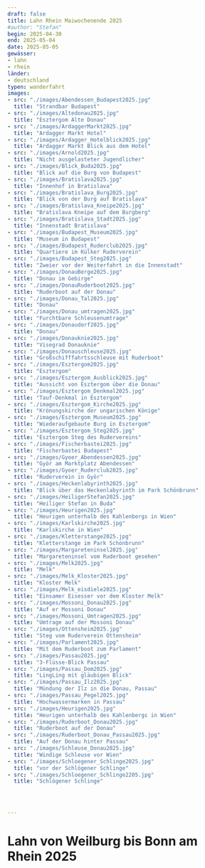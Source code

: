 ```yaml
---
draft: false
title: Lahn Rhein Maiwochenende 2025
#author: "Stefan"
begin: 2025-04-30
end: 2025-05-04
date: 2025-05-05
gewässer:
- lahn
- rhein
länder:
- deutschland
typen: wanderfahrt
images:
- src: "./images/Abendessen_Budapest2025.jpg"
  title: "Strandbar Budapest"
- src: "./images/Altedonau2025.jpg"
  title: "Esztergom Alte Donau"
- src: "./images/ArdaggerMarkt2025.jpg"
  title: "Ardagger Markt Hotel"
- src: "./images/Ardagger_Hotelblick2025.jpg"
  title: "Ardagger Markt Blick aus dem Hotel"
- src: "./images/Arnold2025.jpg"
  title: "Nicht ausgelasteter Jugendlicher"
- src: "./images/Blick_Buda2025.jpg"
  title: "Blick auf die Burg von Budapest"
- src: "./images/Bratislava2025.jpg"
  title: "Innenhof in Bratislava"
- src: "./images/Bratislava_Burg2025.jpg"
  title: "Blick von der Burg auf Bratislava"
- src: "./images/Bratislava_Kneipe2025.jpg"
  title: "Bratislava Kneipe auf dem Burgberg"
- src: "./images/Bratislava_Stadt2025.jpg"
  title: "Innenstadt Bratislava"
- src: "./images/Budapest_Museum2025.jpg"
  title: "Museum in Budapest"
- src: "./images/Budapest_Ruderclub2025.jpg"
  title: "Quartiere im Külker Ruderverein"
- src: "./images/Budapest_Steg2025.jpg"
  title: "Zweier vor der Weiterfahrt in die Innenstadt"
- src: "./images/DonauBerge2025.jpg"
  title: "Donau im Gebirge"
- src: "./images/DonauRuderboot2025.jpg"
  title: "Ruderboot auf der Donau"
- src: "./images/Donau_Tal2025.jpg"
  title: "Donau"
- src: "./images/Donau_umtragen2025.jpg"
  title: "Furchtbare Schleusenumtrage"
- src: "./images/Donaudorf2025.jpg"
  title: "Donau"
- src: "./images/Donauknie2025.jpg"
  title: "Visegrad Donauknie"
- src: "./images/Donauschleuse2025.jpg"
  title: "Großschifffahrtsschleuse mit Ruderboot"
- src: "./images/Esztergom2025.jpg"
  title: "Esztergom"
- src: "./images/Esztergom_Ausblick2025.jpg"
  title: "Aussicht von Esztergom über die Donau"
- src: "./images/Esztergom_Denkmal2025.jpg"
  title: "Tauf-Denkmal in Esztergom"
- src: "./images/Esztergom_Kirche2025.jpg"
  title: "Krönungskirche der ungarischen Könige"
- src: "./images/Esztergom_Museum2025.jpg"
  title: "Wiederaufgebaute Burg in Esztergom"
- src: "./images/Esztergom_Steg2025.jpg"
  title: "Esztergom Steg des Rudervereins"
- src: "./images/Fischerbastei2025.jpg"
  title: "Fischerbastei Budapest"
- src: "./images/Gyoer_Abendessen2025.jpg"
  title: "Györ am Marktplatz Abendessen"
- src: "./images/Gyoer_Ruderclub2025.jpg"
  title: "Ruderverein in Györ"
- src: "./images/Heckenlabyrinth2025.jpg"
  title: "Blick über das Heckenlabyrinth im Park Schönbrunn"
- src: "./images/HeiligerStefan2025.jpg"
  title: "Heiliger Stefan in Buda"
- src: "./images/Heurigen2025.jpg"
  title: "Heurigen unterhalb des Kahlenbergs in Wien"
- src: "./images/Karlskirche2025.jpg"
  title: "Karlskirche in Wien"
- src: "./images/Kletterstange2025.jpg"
  title: "Kletterstange im Park Schönbrunn"
- src: "./images/Margareteninsel2025.jpg"
  title: "Margareteninsel vom Ruderboot gesehen"
- src: "./images/Melk2025.jpg"
  title: "Melk"
- src: "./images/Melk_Kloster2025.jpg"
  title: "Kloster Melk"
- src: "./images/Melk_eisdiele2025.jpg"
  title: "Einsamer Eisesser vor dem Kloster Melk"
- src: "./images/Mossoni_Donau2025.jpg"
  title: "Auf er Mossoni Donau"
- src: "./images/Mossoni_Umtragen2025.jpg"
  title: "Umtrage auf der Mossoni Donau"
- src: "./images/Ottensheim2025.jpg"
  title: "Steg vom Ruderverein Ottensheim"
- src: "./images/Parlament2025.jpg"
  title: "Mit dem Ruderboot zum Parlament"
- src: "./images/Passau2025.jpg"
  title: "3-Flüsse-Blick Passau"
- src: "./images/Passau_Dom2025.jpg"
  title: "LingLing mit gläubigen Blick"
- src: "./images/Passau_Ilz2025.jpg"
  title: "Mündung der Ilz in die Donau, Passau"
- src: "./images/Passau_Pegel2025.jpg"
  title: "Hochwassermarken in Passau"
- src: "./images/Heurigen2025.jpg"
  title: "Heurigen unterhalb des Kahlenbergs in Wien"
- src: "./images/Ruderboot_Donau2025.jpg"
  title: "Ruderboot auf der Donau"
- src: "./images/Ruderboot_Donau_Passau2025.jpg"
  title: "Auf der Donau hinter Passau"
- src: "./images/Schleuse_Donau2025.jpg"
  title: "Windige Schleuse vor Wien"
- src: "./images/Schloegener_Schlinge2025.jpg"
  title: "vor der Schlögener Schlinge"
- src: "./images/Schloegener_Schlinge2205.jpg"
  title: "Schlögener Schlinge"




---
```


# Lahn von Weilburg bis Bonn am Rhein 2025

